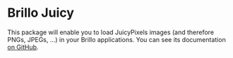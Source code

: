 # Brillo Juicy

This package will enable you to load JuicyPixels images
(and therefore PNGs, JPEGs, …) in your Brillo applications.
You can see its documentation
[on GitHub](https://github.com/ad-si/Brillo/tree/main/brillo-juicy).
